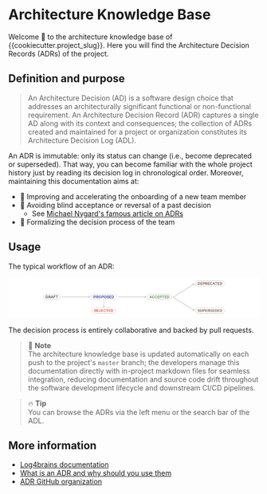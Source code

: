 <!-- This file is the homepage of your Log4brains knowledge base. You are free to edit it as you want -->

# Architecture Knowledge Base

Welcome 👋 to the architecture knowledge base of
{{cookiecutter.project_slug}}.
Here you will find the Architecture Decision Records (ADRs) of the project.

## Definition and purpose

> An Architecture Decision (AD) is a software design choice that addresses an
> architecturally significant functional or non-functional requirement.
> An Architecture Decision Record (ADR) captures a single AD
> along with its context and consequences;
> the collection of ADRs created and maintained for a project or organization
> constitutes its Architecture Decision Log (ADL).

An ADR is immutable: only its status can change
(i.e., become deprecated or superseded).
That way, you can become familiar with the whole project history
just by reading its decision log in chronological order.
Moreover, maintaining this documentation aims at:

- 🚀 Improving and accelerating the onboarding of a new team member
- 🔭 Avoiding blind acceptance or reversal of a past decision
  - See [Michael Nygard's famous article on ADRs](https://cognitect.com/blog/2011/11/15/documenting-architecture-decisions.html)
- 🤝 Formalizing the decision process of the team

## Usage

The typical workflow of an ADR:

![ADR workflow](./l4b-static/adr-workflow.png)

The decision process is entirely collaborative and backed by pull requests.

> 📝 **Note**  
>  The architecture knowledge base is updated automatically
>  on each push to the project's `master` branch;
>  the developers manage this documentation directly
>  with in-project markdown files for seamless integration,
>  reducing documentation and source code drift
>  throughout the software development lifecycle
>  and downstream CI/CD pipelines.

> 🔥 **Tip**  
>  You can browse the ADRs via the left menu or the search bar of the ADL.

## More information

- [Log4brains documentation](https://github.com/thomvaill/log4brains/tree/master#readme)
- [What is an ADR and why should you use them](https://github.com/thomvaill/log4brains/tree/master#-what-is-an-adr-and-why-should-you-use-them)
- [ADR GitHub organization](https://adr.github.io/)
